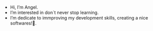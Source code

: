 - Hi, I’m Angel.
- I’m interested in don´t never stop learning.
- I’m dedicate to immproving my development skills, creating a nice softwares!💯.
<!---
Enjoy the code!
--->
